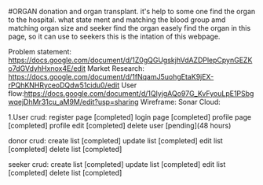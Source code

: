 #ORGAN donation and organ transplant.
it's help to some one find the organ to the hospital. what state ment and matching the blood group amd matching organ size and seeker find the organ easely find the organ in this page, so it can use to seekers this is the intation of this webpage.

Problem statement: https://docs.google.com/document/d/1Z0gQGUgskjhVdAZDPlepCpynGEZKo7dGVdyhHxnox4E/edit
Market Research: https://docs.google.com/document/d/1fNqamJ5uohgEtaK9jEX-rPQhKNHRyceoDQdw51cidu0/edit
User flow:https://docs.google.com/document/d/1QlyjgAQo97G_KvFyouLpE1PSbgwqejDhMr31cu_aM9M/edit?usp=sharing
Wireframe:
Sonar Cloud:

1.User crud:
register page [completed]
login page [completed]
profile page [completed]
profile edit [completed]
delete user [pending](48 hours)

donor crud:
create list [completed]
update list [completed]
edit list [completed]
delete list [completed]

seeker crud:
create list [completed]
update list [completed]
edit list [completed]
delete list [completed]
